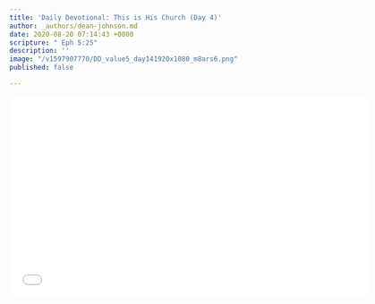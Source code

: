 ```yaml
---
title: 'Daily Devotional: This is His Church (Day 4)'
author: _authors/dean-johnson.md
date: 2020-08-20 07:14:43 +0000
scripture: " Eph 5:25"
description: ''
image: "/v1597907770/DD_value5_day141920x1080_m8ars6.png"
published: false

---
```

<iframe src="[https://player.vimeo.com/video/449572898](https://player.vimeo.com/video/449572898 "https://player.vimeo.com/video/449572898")" width="640" height="360" frameborder="0" allow="autoplay; fullscreen" allowfullscreen></iframe>